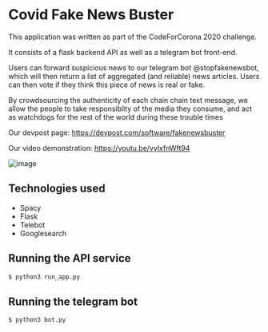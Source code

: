 # Covid Fake News Buster
This application was written as part of the CodeForCorona 2020 challenge.

It consists of a flask backend API as well as a telegram bot front-end.

Users can forward suspicious news to our telegram bot @stopfakenewsbot, which will then return a list of aggregated (and reliable) news articles.
Users can then vote if they think this piece of news is real or fake. 

By crowdsourcing the authenticity of each chain chain text message, we allow the people to take responsiblity of the media they consume, and act as watchdogs for the rest of the world during these trouble times

Our devpost page:
https://devpost.com/software/fakenewsbuster

Our video demonstration:
https://youtu.be/vylxfnWft94

![image](https://user-images.githubusercontent.com/25117015/81491116-c253cc00-92bc-11ea-96a7-f4609a9083dd.jpg)


## Technologies used 
- Spacy
- Flask
- Telebot
- Googlesearch

## Running the API service

```bash
$ python3 run_app.py
```

## Running the telegram bot

```bash
$ python3 bot.py
```
